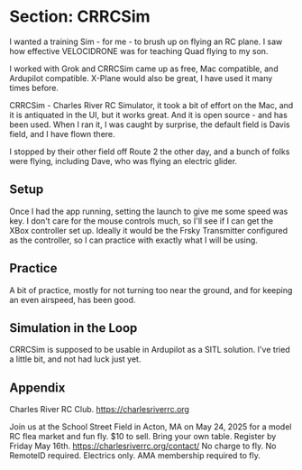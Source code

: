 # Section: CRRCSim

I wanted a training Sim - for me - to brush up on flying an RC plane. I saw how effective VELOCIDRONE was for teaching Quad
flying to my son.

I worked with Grok and CRRCSim came up as free, Mac compatible, and Ardupilot compatible. X-Plane would also be great, I
have used it many times before.

CRRCSim - Charles River RC Simulator, it took a bit of effort on the Mac, and it is antiquated in the UI, but it works
great.
And it is open source - and has been used. When I ran it, I was caught by surprise, the default field is Davis field,
and I have flown there.

I stopped by their other field off Route 2 the other day, and a bunch of folks were flying, including Dave, who was
flying an electric glider.

## Setup

Once I had the app running, setting the launch to give me some speed was key. I don't care for the mouse controls much,
so I'll see if I can get the XBox controller set up.
Ideally it would be the Frsky Transmitter configured as the controller, so I can practice with exactly what I will be
using.

## Practice

A bit of practice, mostly for not turning too near the ground, and for keeping an even airspeed, has been good.

## Simulation in the Loop

CRRCSim is supposed to be usable in Ardupilot as a SITL solution. I've tried a little bit, and not had luck just yet.

## Appendix

Charles River RC Club. 
https://charlesriverrc.org

Join us at the School Street Field in Acton, MA
on May 24, 2025 for a model RC flea market
and fun fly.
$10 to sell. Bring your own table.
Register by Friday May 16th.
https://charlesriverrc.org/contact/
No charge to fly. No RemoteID required.
Electrics only. AMA membership required to
fly.

